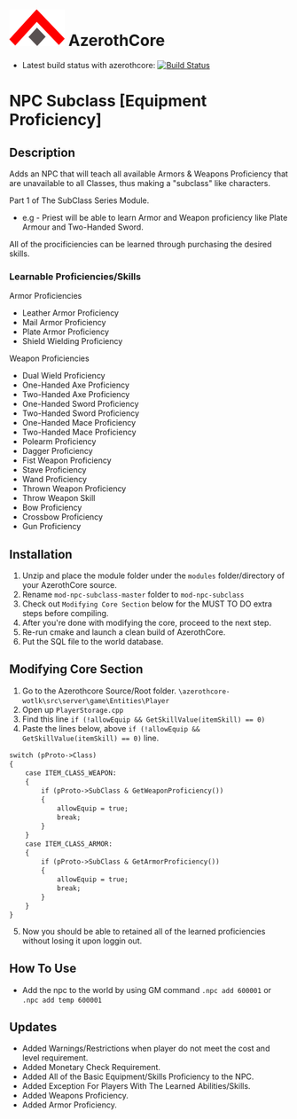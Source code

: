 # ![logo](https://raw.githubusercontent.com/azerothcore/azerothcore.github.io/master/images/logo-github.png) AzerothCore

- Latest build status with azerothcore:
[![Build Status](https://github.com/xiii-hearts/mod-npc-subclass/workflows/core-build/badge.svg?branch=master&event=push)](https://github.com/xiii-hearts/mod-npc-subclass)



# NPC Subclass [Equipment Proficiency]

## Description
Adds an NPC that will teach all available Armors & Weapons Proficiency that are unavailable to all Classes, thus making a "subclass" like characters.

Part 1 of The SubClass Series Module.
- e.g - Priest will be able to learn Armor and Weapon proficiency like Plate Armour and Two-Handed Sword.

All of the procificiencies can be learned through purchasing the desired skills.

### Learnable Proficiencies/Skills

Armor Proficiencies
- Leather Armor Proficiency
- Mail Armor Proficiency
- Plate Armor Proficiency
- Shield Wielding Proficiency

Weapon Proficiencies
- Dual Wield Proficiency
- One-Handed Axe Proficiency
- Two-Handed Axe Proficiency
- One-Handed Sword Proficiency
- Two-Handed Sword Proficiency
- One-Handed Mace Proficiency
- Two-Handed Mace Proficiency
- Polearm Proficiency
- Dagger Proficiency
- Fist Weapon Proficiency
- Stave Proficiency
- Wand Proficiency
- Thrown Weapon Proficiency
- Throw Weapon Skill
- Bow Proficiency
- Crossbow Proficiency
- Gun Proficiency

## Installation
1) Unzip and place the module folder under the `modules` folder/directory of your AzerothCore source.
2) Rename `mod-npc-subclass-master` folder to `mod-npc-subclass`
3) Check out `Modifying Core Section` below for the MUST TO DO extra steps before compiling.
4) After you're done with modifying the core, proceed to the next step.
5) Re-run cmake and launch a clean build of AzerothCore.
6) Put the SQL file to the world database.

## Modifying Core Section
1) Go to the Azerothcore Source/Root folder.
`\azerothcore-wotlk\src\server\game\Entities\Player`
2) Open up `PlayerStorage.cpp`
3) Find this line `if (!allowEquip && GetSkillValue(itemSkill) == 0)`
4) Paste the lines below, above `if (!allowEquip && GetSkillValue(itemSkill) == 0)` line.

```
switch (pProto->Class)
{
    case ITEM_CLASS_WEAPON:
    {
        if (pProto->SubClass & GetWeaponProficiency())
        {
            allowEquip = true;
            break;
        }
    }
    case ITEM_CLASS_ARMOR:
    {
        if (pProto->SubClass & GetArmorProficiency())
        {
            allowEquip = true;
            break;
        }
    }
}
```

5) Now you should be able to retained all of the learned proficiencies without losing it upon loggin out.

## How To Use
- Add the npc to the world by using GM command `.npc add 600001` or `.npc add temp 600001`

## Updates
- Added Warnings/Restrictions when player do not meet the cost and level requirement.
- Added Monetary Check Requirement.
- Added All of the Basic Equipment/Skills Proficiency to the NPC.
- Added Exception For Players With The Learned Abilities/Skills.
- Added Weapons Proficiency.
- Added Armor Proficiency.



